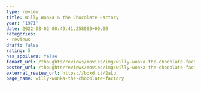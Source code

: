 ```yaml
---
type: review
title: Willy Wonka & the Chocolate Factory
year: '1971'
date: 2022-08-02 00:49:41.258000+00:00
categories:
- reviews
draft: false
rating: 5
has_spoilers: false
fanart_url: /thoughts/reviews/movies/img/willy-wonka-the-chocolate-factory_fanart.png
poster_url: /thoughts/reviews/movies/img/willy-wonka-the-chocolate-factory_poster.png
external_review_url: https://boxd.it/2aLu
page_name: willy-wonka-the-chocolate-factory
---
```


